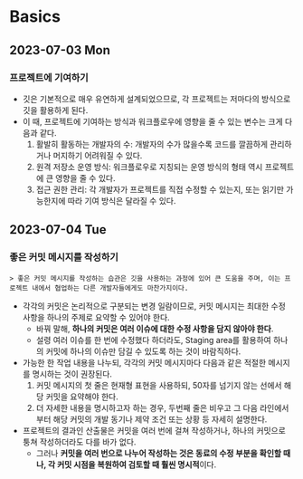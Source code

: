# Basics
## 2023-07-03 Mon
### 프로젝트에 기여하기
* 깃은 기본적으로 매우 유연하게 설계되었으므로, 각 프로젝트는 저마다의 방식으로 깃을 활용하게 된다.
* 이 때, 프로젝트에 기여하는 방식과 워크플로우에 영향을 줄 수 있는 변수는 크게 다음과 같다.
  1. 활발히 활동하는 개발자의 수: 개발자의 수가 많을수록 코드를 깔끔하게 관리하거나 머지하기 어려워질 수 있다.
  2. 원격 저장소 운영 방식: 워크플로우로 지칭되는 운영 방식의 형태 역시 프로젝트에 큰 영향을 줄 수 있다.
  3. 접근 권한 관리: 각 개발자가 프로젝트를 직접 수정할 수 있는지, 또는 읽기만 가능한지에 따라 기여 방식은 달라질 수 있다.

## 2023-07-04 Tue
### 좋은 커밋 메시지를 작성하기
```
> 좋은 커밋 메시지를 작성하는 습관은 깃을 사용하는 과정에 있어 큰 도움을 주며, 이는 프로젝트 내에서 협업하는 다른 개발자들에게도 마찬가지이다. 
```
* 각각의 커밋은 논리적으로 구분되는 변경 일람이므로, 커밋 메시지는 최대한 수정 사항을 하나의 주제로 요약할 수 있어야 한다.
  * 바꿔 말해, **하나의 커밋은 여러 이슈에 대한 수정 사항을 담지 않아야 한다**.
  * 설령 여러 이슈를 한 번에 수정했다 하더라도, Staging area를 활용하여 하나의 커밋에 하나의 이슈만 담길 수 있도록 하는 것이 바람직하다.
* 가능한 한 작업 내용을 나누되, 각각의 커밋 메시지마다 다음과 같은 적절한 메시지를 명시하는 것이 권장된다.
  1. 커밋 메시지의 첫 줄은 현재형 표현을 사용하되, 50자를 넘기지 않는 선에서 해당 커밋을 요약해야 한다.
  2. 더 자세한 내용을 명시하고자 하는 경우, 두번째 줄은 비우고 그 다음 라인에서부터 해당 커밋의 개발 동기나 제약 조건 또는 상황 등 자세히 설명한다.
* 프로젝트의 결과인 산출물은 커밋을 여러 번에 걸쳐 작성하거나, 하나의 커밋으로 퉁쳐 작성하더라도 다를 바가 없다.
  * 그러나 **커밋을 여러 번으로 나누어 작성하는 것은 동료의 수정 부분을 확인할 때나, 각 커밋 시점을 복원하여 검토할 때 훨씬 명시적**이다.
